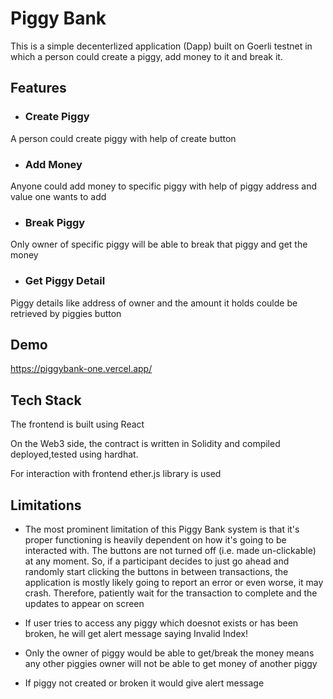 
# Piggy Bank

This is a simple decenterlized application (Dapp) built on Goerli testnet in which a person could create a piggy, add money to it and break it.

## Features

- ### Create Piggy
A person could create piggy with help of create button 
- ### Add Money
Anyone could add money to specific piggy with help of piggy address and value one wants to add
- ### Break Piggy
Only owner of specific piggy will be able to break that piggy and get the money
- ### Get Piggy Detail
Piggy details like address of owner and the amount it holds coulde be retrieved by piggies button


## Demo

https://piggybank-one.vercel.app/


## Tech Stack
The frontend is built using React

On the Web3 side, the contract is written in Solidity and compiled deployed,tested using hardhat. 

For interaction with frontend ether.js library is used
## Limitations

- The most prominent limitation of this Piggy Bank system is that it's proper functioning is heavily dependent on how it's going to be interacted with. The buttons are not turned off (i.e. made un-clickable) at any moment. So, if a participant decides to just go ahead and randomly start clicking the buttons in between transactions, the application is mostly likely going to report an error or even worse, it may crash. Therefore, patiently wait for the transaction to complete and the updates to appear on screen

- If user tries to access any piggy which doesnot exists or has been broken, he will get alert message saying Invalid Index!

- Only the owner of piggy would be able to get/break the money means any other piggies owner will not be able to get money of another piggy

- If piggy not created or broken it would give alert message

 
